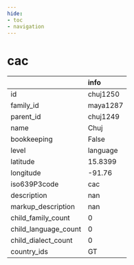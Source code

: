 ```yaml
---
hide:
- toc
- navigation
---
```

# cac
|                      | info     |
|:---------------------|:---------|
| id                   | chuj1250 |
| family_id            | maya1287 |
| parent_id            | chuj1249 |
| name                 | Chuj     |
| bookkeeping          | False    |
| level                | language |
| latitude             | 15.8399  |
| longitude            | -91.76   |
| iso639P3code         | cac      |
| description          | nan      |
| markup_description   | nan      |
| child_family_count   | 0        |
| child_language_count | 0        |
| child_dialect_count  | 0        |
| country_ids          | GT       |
